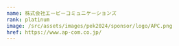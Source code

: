 ```yaml
---
name: 株式会社エーピーコミュニケーションズ
rank: platinum
image: /src/assets/images/pek2024/sponsor/logo/APC.png
href: https://www.ap-com.co.jp/
---
```

